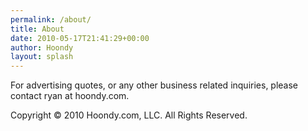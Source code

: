 ```yaml
---
permalink: /about/
title: About
date: 2010-05-17T21:41:29+00:00
author: Hoondy
layout: splash
---
```

For advertising quotes, or any other business related inquiries, please contact ryan at hoondy.com.

Copyright © 2010 Hoondy.com, LLC. All Rights Reserved.

<div class="al2fb_like_button">
  <div id="fb-root">
  </div><fb:like href="http://hoondy.com/about/" send="true" layout="standard" show_faces="true" share="true" width="450" action="like" font="arial" colorscheme="light" ref="AL2FB"></fb:like>
</div>